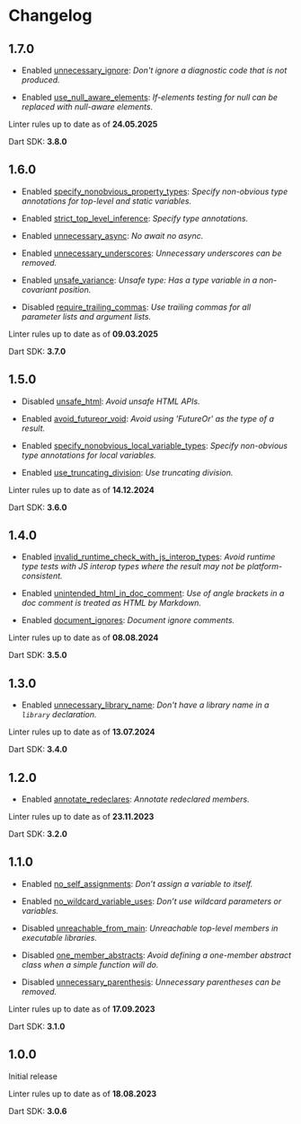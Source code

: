 # Changelog

## 1.7.0

- Enabled [unnecessary_ignore](https://dart.dev/tools/linter-rules/unnecessary_ignore):
  _Don't ignore a diagnostic code that is not produced._

- Enabled [use_null_aware_elements](https://dart.dev/tools/linter-rules/use_null_aware_elements):
  _If-elements testing for null can be replaced with null-aware elements._

Linter rules up to date as of **24.05.2025**

Dart SDK: **3.8.0**

## 1.6.0

- Enabled [specify_nonobvious_property_types](https://dart.dev/tools/linter-rules/specify_nonobvious_property_types):
  _Specify non-obvious type annotations for top-level and static variables._

- Enabled [strict_top_level_inference](https://dart.dev/tools/linter-rules/strict_top_level_inference):
  _Specify type annotations._

- Enabled [unnecessary_async](https://dart.dev/tools/linter-rules/unnecessary_async):
  _No await no async._

- Enabled [unnecessary_underscores](https://dart.dev/tools/linter-rules/unnecessary_underscores):
  _Unnecessary underscores can be removed._

- Enabled [unsafe_variance](https://dart.dev/tools/linter-rules/unsafe_variance):
  _Unsafe type: Has a type variable in a non-covariant position._

- Disabled [require_trailing_commas](https://dart.dev/tools/linter-rules/require_trailing_commas):
  _Use trailing commas for all parameter lists and argument lists._

Linter rules up to date as of **09.03.2025**

Dart SDK: **3.7.0**

## 1.5.0

- Disabled [unsafe_html](https://dart.dev/tools/linter-rules/unsafe_html):
  _Avoid unsafe HTML APIs._

- Enabled [avoid_futureor_void](https://dart.dev/tools/linter-rules/avoid_futureor_void):
  _Avoid using 'FutureOr' as the type of a result._

- Enabled [specify_nonobvious_local_variable_types](https://dart.dev/tools/linter-rules/specify_nonobvious_local_variable_types):
  _Specify non-obvious type annotations for local variables._

- Enabled [use_truncating_division](https://dart.dev/tools/linter-rules/use_truncating_division):
  _Use truncating division._

Linter rules up to date as of **14.12.2024**

Dart SDK: **3.6.0**

## 1.4.0

- Enabled [invalid_runtime_check_with_js_interop_types](https://dart.dev/tools/linter-rules/invalid_runtime_check_with_js_interop_types):
  _Avoid runtime type tests with JS interop types where the result may not be platform-consistent._

- Enabled [unintended_html_in_doc_comment](https://dart.dev/tools/linter-rules/unintended_html_in_doc_comment):
  _Use of angle brackets in a doc comment is treated as HTML by Markdown._

- Enabled [document_ignores](https://dart.dev/tools/linter-rules/document_ignores):
  _Document ignore comments._

Linter rules up to date as of **08.08.2024**

Dart SDK: **3.5.0**

## 1.3.0

- Enabled [unnecessary_library_name](https://dart.dev/tools/linter-rules/unnecessary_library_name):
  _Don't have a library name in a `library` declaration._

Linter rules up to date as of **13.07.2024**

Dart SDK: **3.4.0**

## 1.2.0

- Enabled [annotate_redeclares](https://dart.dev/tools/linter-rules/annotate_redeclares):
  _Annotate redeclared members._

Linter rules up to date as of **23.11.2023**

Dart SDK: **3.2.0**

## 1.1.0

- Enabled [no_self_assignments](https://dart.dev/tools/linter-rules/no_self_assignments):
  _Don’t assign a variable to itself._

- Enabled [no_wildcard_variable_uses](https://dart.dev/tools/linter-rules/no_wildcard_variable_uses):
  _Don’t use wildcard parameters or variables._

- Disabled [unreachable_from_main](https://dart.dev/tools/linter-rules/unreachable_from_main):
  _Unreachable top-level members in executable libraries._

- Disabled [one_member_abstracts](https://dart.dev/tools/linter-rules/one_member_abstracts):
  _Avoid defining a one-member abstract class when a simple function will do._

- Disabled [unnecessary_parenthesis](https://dart.dev/tools/linter-rules/unnecessary_parenthesis):
  _Unnecessary parentheses can be removed._

Linter rules up to date as of **17.09.2023**

Dart SDK: **3.1.0**

## 1.0.0

Initial release

Linter rules up to date as of **18.08.2023**

Dart SDK: **3.0.6**
